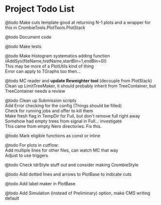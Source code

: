 # Project Todo List

@todo Make cuts template good at returning N-1 plots and a wrapper for this in CrombieTools.PlotTools.PlotStack

@todo Document code

@todo Make tests

@todo Make Histogram systematics adding function (AddSys(fileName,histName,startBin=1,endBin=0)) <br>
      This may be more of a PlotUtils kind of thing <br>
      Error can apply to TGraphs too then...

@todo MC reader and __update Reweighter tool__ (decouple from PlotStack) <br>
      Clean up LimitTreeMaker, it should probably inherit from TreeContainer, but TreeContainer needs a review

@todo Clean up Submission scripts <br>
      Add Error checking for the config (Things should be filled) <br>
      Check for running jobs and offer to kill them <br>
      Make fresh flag in TempDir for Full, but don't remove full right away <br>
      Somehow had empty trees from signal in Full... investigate <br>
      This came from empty Nero directories. Fix this.

@todo Mark eligible functions as const or inline

@todo For plots in cutflow: <br>
      Add multiple lines for other files, can watch MC that way <br>
      Adjust to use triggers

@todo Check tdrStyle stuff out and consider making CrombieStyle

@todo Add dotted lines and arrows to PlotBase to indicate cuts

@todo Add label maker in PlotBase

@todo Add Simulation (instead of Preliminary) option, make CMS writing default
